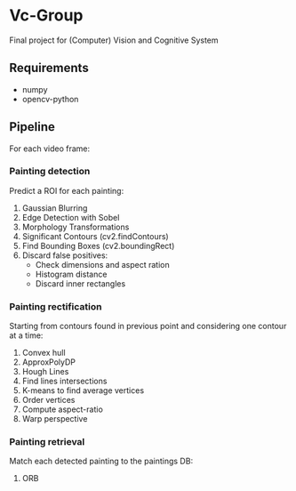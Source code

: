 # Vc-Group
Final project for (Computer) Vision and Cognitive System

## Requirements
- numpy
- opencv-python

## Pipeline

For each video frame:

### Painting detection
Predict a ROI for each painting:
1. Gaussian Blurring
2. Edge Detection with Sobel
3. Morphology Transformations
4. Significant Contours (cv2.findContours)
5. Find Bounding Boxes (cv2.boundingRect)
6. Discard false positives:
   - Check dimensions and aspect ration
   - Histogram distance
   - Discard inner rectangles

### Painting rectification
Starting from contours found in previous point and considering one contour at a time:
1. Convex hull
2. ApproxPolyDP
3. Hough Lines
4. Find lines intersections
5. K-means to find average vertices
6. Order vertices
7. Compute aspect-ratio
8. Warp perspective

### Painting retrieval
Match each detected painting to the paintings DB:
1. ORB
